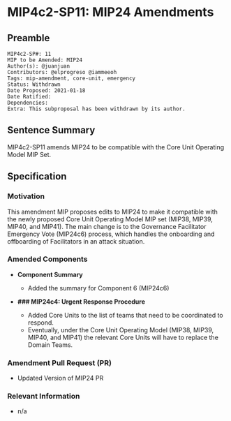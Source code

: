 # MIP4c2-SP11: MIP24 Amendments

## Preamble

```
MIP4c2-SP#: 11
MIP to be Amended: MIP24
Author(s): @juanjuan
Contributors: @elprogreso @iammeeoh
Tags: mip-amendment, core-unit, emergency
Status: Withdrawn
Date Proposed: 2021-01-18
Date Ratified:
Dependencies:
Extra: This subproposal has been withdrawn by its author.
```

## Sentence Summary

MIP4c2-SP11 amends MIP24 to be compatible with the Core Unit Operating Model MIP Set.

## Specification

### Motivation

This amendment MIP proposes edits to MIP24 to make it compatible with the newly proposed Core Unit Operating Model MIP set (MIP38, MIP39, MIP40, and MIP41). The main change is to the Governance Facilitator Emergency Vote (MIP24c6) process, which handles the onboarding and offboarding of Facilitators in an attack situation.

### Amended Components

- **Component Summary**
    - Added the summary for Component 6 (MIP24c6)

- **### MIP24c4: Urgent Response Procedure**
    - Added Core Units to the list of teams that need to be coordinated to respond.
    - Eventually, under the Core Unit Operating Model (MIP38, MIP39, MIP40, and MIP41) the relevant Core Units will have to replace the Domain Teams.


### Amendment Pull Request (PR)
   - Updated Version of MIP24 PR

### Relevant Information
   -  n/a
